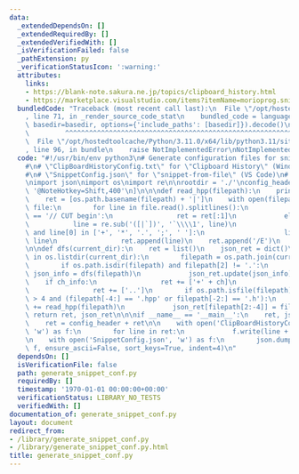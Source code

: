 ```yaml
---
data:
  _extendedDependsOn: []
  _extendedRequiredBy: []
  _extendedVerifiedWith: []
  _isVerificationFailed: false
  _pathExtension: py
  _verificationStatusIcon: ':warning:'
  attributes:
    links:
    - https://blank-note.sakura.ne.jp/topics/clipboard_history.html
    - https://marketplace.visualstudio.com/items?itemName=morioprog.snippet-from-file
  bundledCode: "Traceback (most recent call last):\n  File \"/opt/hostedtoolcache/Python/3.11.0/x64/lib/python3.11/site-packages/onlinejudge_verify/documentation/build.py\"\
    , line 71, in _render_source_code_stat\n    bundled_code = language.bundle(stat.path,\
    \ basedir=basedir, options={'include_paths': [basedir]}).decode()\n          \
    \         ^^^^^^^^^^^^^^^^^^^^^^^^^^^^^^^^^^^^^^^^^^^^^^^^^^^^^^^^^^^^^^^^^^^^^^^^^^^^^^^^^\n\
    \  File \"/opt/hostedtoolcache/Python/3.11.0/x64/lib/python3.11/site-packages/onlinejudge_verify/languages/python.py\"\
    , line 96, in bundle\n    raise NotImplementedError\nNotImplementedError\n"
  code: "#!/usr/bin/env python3\n# Generate configuration files for snippet managers\n\
    #\n# \"ClipBoardHistoryConfig.txt\" for \"Clipboard History\" (Windows)\n# https://blank-note.sakura.ne.jp/topics/clipboard_history.html\n\
    #\n# \"SnippetConfig.json\" for \"snippet-from-file\" (VS Code)\n# https://marketplace.visualstudio.com/items?itemName=morioprog.snippet-from-file\n\
    \nimport json\nimport os\nimport re\n\nrootdir = './'\nconfig_header = [\n   \
    \ '@NoteHotkey=Shift,400'\n]\n\n\ndef read_hpp(filepath):\n    print(filepath)\n\
    \    ret = [os.path.basename(filepath) + '|']\n    with open(filepath, 'r') as\
    \ file:\n        for line in file.read().splitlines():\n            if line[:12]\
    \ == '// CUT begin':\n                ret = ret[:1]\n            else:\n     \
    \           line = re.sub('([|`])', '`\\\\1', line)\n                if len(line)\
    \ and line[0] in ['+', '*', '.', ';', ' ']:\n                    line = '`' +\
    \ line\n                ret.append(line)\n    ret.append('/E')\n    return ret\n\
    \n\ndef dfs(current_dir):\n    ret = list()\n    json_ret = dict()\n    for ch\
    \ in os.listdir(current_dir):\n        filepath = os.path.join(current_dir, ch)\n\
    \        if os.path.isdir(filepath) and filepath[2] != '.':\n            ch_info,\
    \ json_info = dfs(filepath)\n            json_ret.update(json_info)\n        \
    \    if ch_info:\n                ret += ['+' + ch]\n                ret += ch_info\n\
    \                ret += ['..']\n        if os.path.isfile(filepath) and len(filepath)\
    \ > 4 and (filepath[-4:] == '.hpp' or filepath[-2:] == '.h'):\n            ret\
    \ += read_hpp(filepath)\n            json_ret[filepath[2:-4]] = filepath\n   \
    \ return ret, json_ret\n\n\nif __name__ == '__main__':\n    ret, json_ret = dfs(rootdir)\n\
    \    ret = config_header + ret\n\n    with open('ClipBoardHistoryConfig.txt',\
    \ 'w') as f:\n        for line in ret:\n            f.write(line + '\\r\\n')\n\
    \n    with open('SnippetConfig.json', 'w') as f:\n        json.dump(json_ret,\
    \ f, ensure_ascii=False, sort_keys=True, indent=4)\n"
  dependsOn: []
  isVerificationFile: false
  path: generate_snippet_conf.py
  requiredBy: []
  timestamp: '1970-01-01 00:00:00+00:00'
  verificationStatus: LIBRARY_NO_TESTS
  verifiedWith: []
documentation_of: generate_snippet_conf.py
layout: document
redirect_from:
- /library/generate_snippet_conf.py
- /library/generate_snippet_conf.py.html
title: generate_snippet_conf.py
---
```

